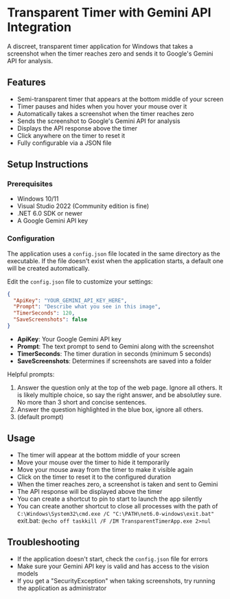 # Transparent Timer with Gemini API Integration

A discreet, transparent timer application for Windows that takes a screenshot when the timer reaches zero and sends it to Google's Gemini API for analysis.

## Features

- Semi-transparent timer that appears at the bottom middle of your screen
- Timer pauses and hides when you hover your mouse over it
- Automatically takes a screenshot when the timer reaches zero
- Sends the screenshot to Google's Gemini API for analysis
- Displays the API response above the timer
- Click anywhere on the timer to reset it
- Fully configurable via a JSON file

## Setup Instructions

### Prerequisites

- Windows 10/11
- Visual Studio 2022 (Community edition is fine)
- .NET 6.0 SDK or newer
- A Google Gemini API key

### Configuration

The application uses a `config.json` file located in the same directory as the executable. If the file doesn't exist when the application starts, a default one will be created automatically.

Edit the `config.json` file to customize your settings:

```json
{
  "ApiKey": "YOUR_GEMINI_API_KEY_HERE",
  "Prompt": "Describe what you see in this image",
  "TimerSeconds": 120,
  "SaveScreenshots": false
}
```

- **ApiKey**: Your Google Gemini API key
- **Prompt**: The text prompt to send to Gemini along with the screenshot
- **TimerSeconds**: The timer duration in seconds (minimum 5 seconds)
- **SaveScreenshots**: Determines if screenshots are saved into a folder

Helpful prompts:
  1. Answer the question only at the top of the web page. Ignore all others. It is likely multiple choice, so say the right answer, and be absolutley sure. No more than 3 short and concise sentences.
  2. Answer the question highlighted in the blue box, ignore all others.
  3. (default prompt)

## Usage

- The timer will appear at the bottom middle of your screen
- Move your mouse over the timer to hide it temporarily
- Move your mouse away from the timer to make it visible again
- Click on the timer to reset it to the configured duration
- When the timer reaches zero, a screenshot is taken and sent to Gemini
- The API response will be displayed above the timer
- You can create a shortcut to pin to start to launch the app silently
- You can create another shortcut to close all processes with the path of `C:\Windows\System32\cmd.exe /C "C:\PATH\net6.0-windows\exit.bat"`
exit.bat:
`@echo off
taskkill /F /IM TransparentTimerApp.exe 2>nul`

## Troubleshooting

- If the application doesn't start, check the `config.json` file for errors
- Make sure your Gemini API key is valid and has access to the vision models
- If you get a "SecurityException" when taking screenshots, try running the application as administrator
